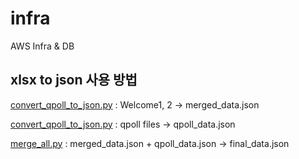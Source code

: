 # infra
AWS Infra &amp; DB

## xlsx to json 사용 방법
[convert_qpoll_to_json.py](./convert_qpoll_to_json.py) : Welcome1, 2 -> merged_data.json

[convert_qpoll_to_json.py](./convert_qpoll_to_json.py) : qpoll  files -> qpoll_data.json

[merge_all.py](./merge_all.py) : merged_data.json + qpoll_data.json -> final_data.json